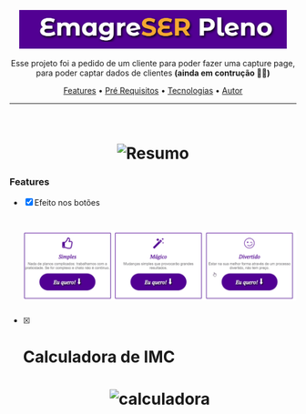<p align="center"> <img width="470" src="./assets/tittle.png" alt="titulo"> </p>
<p align="center"> Esse projeto foi a pedido de um cliente para poder fazer uma capture page, para poder captar dados de clientes <b>(ainda em contrução 🚧🚧)</b></p>

<p align="center">
 <a href="#features">Features</a> •
 <a href="#pré-requisitos">Pré Requisitos</a> •
 <a href="#tecnologias">Tecnologias</a> •
 <a href="#autor">Autor</a>
</p>

---

<br>

<h1 align="center">
  <img alt="Resumo" title="Resumo" src="./assets/resumo.gif" width="470" />
</h1>

### Features

- [x] Efeito nos botões <h1 align="center"> <img alt="botoes" title="botoes" src="./assets/botoes.gif"></h1>
- [x] # Calculadora de IMC <h1 align="center"> <img alt="calculadora" title="calculadora" scr="./assets/calculadora.gif"></h1>
